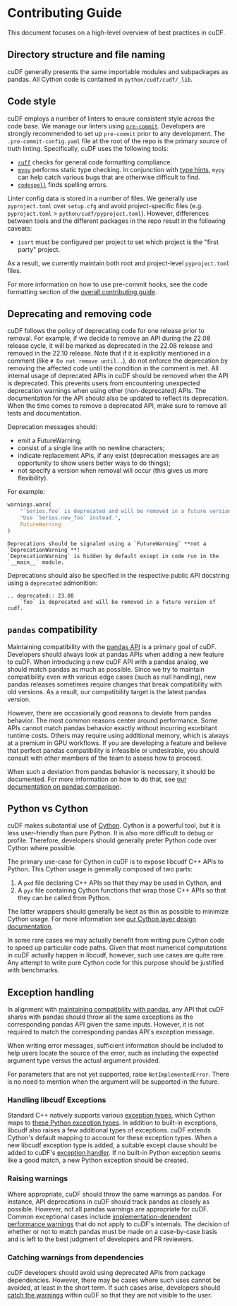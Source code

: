 # Contributing Guide

This document focuses on a high-level overview of best practices in cuDF.

## Directory structure and file naming

cuDF generally presents the same importable modules and subpackages as pandas.
All Cython code is contained in `python/cudf/cudf/_lib`.

## Code style

cuDF employs a number of linters to ensure consistent style across the code base.
We manage our linters using [`pre-commit`](https://pre-commit.com/).
Developers are strongly recommended to set up `pre-commit` prior to any development.
The `.pre-commit-config.yaml` file at the root of the repo is the primary source of truth linting.
Specifically, cuDF uses the following tools:

- [`ruff`](https://beta.ruff.rs/) checks for general code formatting compliance.
- [`mypy`](http://mypy-lang.org/) performs static type checking.
  In conjunction with [type hints](https://docs.python.org/3/library/typing.html),
  `mypy` can help catch various bugs that are otherwise difficult to find.
- [`codespell`](https://github.com/codespell-project/codespell) finds spelling errors.

Linter config data is stored in a number of files.
We generally use `pyproject.toml` over `setup.cfg` and avoid project-specific files (e.g. `pyproject.toml` > `python/cudf/pyproject.toml`).
However, differences between tools and the different packages in the repo result in the following caveats:

- `isort` must be configured per project to set which project is the "first party" project.

As a result, we currently maintain both root and project-level `pyproject.toml` files.

For more information on how to use pre-commit hooks, see the code formatting section of the
[overall contributing guide](https://github.com/rapidsai/cudf/blob/main/CONTRIBUTING.md#python--pre-commit-hooks).

## Deprecating and removing code

cuDF follows the policy of deprecating code for one release prior to removal.
For example, if we decide to remove an API during the 22.08 release cycle,
it will be marked as deprecated in the 22.08 release and removed in the 22.10 release.
Note that if it is explicitly mentioned in a comment (like `# Do not remove until..`),
do not enforce the deprecation by removing the affected code until the condition in the comment is met.
All internal usage of deprecated APIs in cuDF should be removed when the API is deprecated.
This prevents users from encountering unexpected deprecation warnings when using other (non-deprecated) APIs.
The documentation for the API should also be updated to reflect its deprecation.
When the time comes to remove a deprecated API, make sure to remove all tests and documentation.

Deprecation messages should:
- emit a FutureWarning;
- consist of a single line with no newline characters;
- indicate replacement APIs, if any exist
  (deprecation messages are an opportunity to show users better ways to do things);
- not specify a version when removal will occur (this gives us more flexibility).

For example:
```python
warnings.warn(
    "`Series.foo` is deprecated and will be removed in a future version of cudf. "
    "Use `Series.new_foo` instead.",
    FutureWarning
)
```

```{warning}
Deprecations should be signaled using a `FutureWarning` **not a `DeprecationWarning`**!
`DeprecationWarning` is hidden by default except in code run in the `__main__` module.
```

Deprecations should also be specified in the respective public API docstring using a
`deprecated` admonition:

```
.. deprecated:: 23.08
    `foo` is deprecated and will be removed in a future version of cudf.
```

## `pandas` compatibility

Maintaining compatibility with the [pandas API](https://pandas.pydata.org/docs/reference/index.html) is a primary goal of cuDF.
Developers should always look at pandas APIs when adding a new feature to cuDF.
When introducing a new cuDF API with a pandas analog, we should match pandas as much as possible.
Since we try to maintain compatibility even with various edge cases (such as null handling),
new pandas releases sometimes require changes that break compatibility with old versions.
As a result, our compatibility target is the latest pandas version.

However, there are occasionally good reasons to deviate from pandas behavior.
The most common reasons center around performance.
Some APIs cannot match pandas behavior exactly without incurring exorbitant runtime costs.
Others may require using additional memory, which is always at a premium in GPU workflows.
If you are developing a feature and believe that perfect pandas compatibility is infeasible or undesirable,
you should consult with other members of the team to assess how to proceed.

When such a deviation from pandas behavior is necessary, it should be documented.
For more information on how to do that, see [our documentation on pandas comparison](./documentation.md#comparing-to-pandas).

## Python vs Cython

cuDF makes substantial use of [Cython](https://cython.org/).
Cython is a powerful tool, but it is less user-friendly than pure Python.
It is also more difficult to debug or profile.
Therefore, developers should generally prefer Python code over Cython where possible.

The primary use-case for Cython in cuDF is to expose libcudf C++ APIs to Python.
This Cython usage is generally composed of two parts:
1. A `pxd` file declaring C++ APIs so that they may be used in Cython, and
2. A `pyx` file containing Cython functions that wrap those C++ APIs so that they can be called from Python.

The latter wrappers should generally be kept as thin as possible to minimize Cython usage.
For more information see [our Cython layer design documentation](./library_design.md#the-cython-layer).

In some rare cases we may actually benefit from writing pure Cython code to speed up particular code paths.
Given that most numerical computations in cuDF actually happen in libcudf, however,
such use cases are quite rare.
Any attempt to write pure Cython code for this purpose should be justified with benchmarks.

## Exception handling

In alignment with [maintaining compatibility with pandas](#pandas-compatibility),
any API that cuDF shares with pandas should throw all the same exceptions as the
corresponding pandas API given the same inputs.
However, it is not required to match the corresponding pandas API's exception message.

When writing error messages,
sufficient information should be included to help users locate the source of the error,
such as including the expected argument type versus the actual argument provided.

For parameters that are not yet supported,
raise `NotImplementedError`.
There is no need to mention when the argument will be supported in the future.

### Handling libcudf Exceptions

Standard C++ natively supports various [exception types](https://en.cppreference.com/w/cpp/error/exception),
which Cython maps to [these Python exception types](https://docs.cython.org/en/latest/src/userguide/wrapping_CPlusPlus.html#exceptions).
In addition to built-in exceptions, libcudf also raises a few additional types of exceptions.
cuDF extends Cython's default mapping to account for these exception types.
When a new libcudf exception type is added, a suitable except clause should be added to cuDF's
[exception handler](https://github.com/rapidsai/cudf/blob/main/python/cudf/cudf/_lib/cpp/exception_handler.hpp).
If no built-in Python exception seems like a good match, a new Python exception should be created.

### Raising warnings

Where appropriate, cuDF should throw the same warnings as pandas.
For instance, API deprecations in cuDF should track pandas as closely as possible.
However, not all pandas warnings are appropriate for cuDF.
Common exceptional cases include
[implementation-dependent performance warnings](https://pandas.pydata.org/docs/reference/api/pandas.errors.PerformanceWarning.html)
that do not apply to cuDF's internals.
The decision of whether or not to match pandas must be made on a case-by-case
basis and is left to the best judgment of developers and PR reviewers.

### Catching warnings from dependencies

cuDF developers should avoid using deprecated APIs from package dependencies.
However, there may be cases where such uses cannot be avoided, at least in the short term.
If such cases arise, developers should
[catch the warnings](https://docs.python.org/3/library/warnings.html#warnings.catch_warnings)
within cuDF so that they are not visible to the user.
